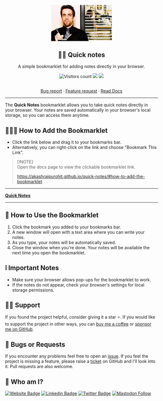 <div align="center" width="100%">
  <img src="./assets/logo.gif" alt="Quick Notes logo" width="200" />
</div>
<div align="center" width="100%">
    <h2>✍🏽 Quick notes</h2>
    <p>A simple bookmarklet for adding notes directly in your browser.</p>
    <img alt="Visitors count" src="https://api.visitorbadge.io/api/VisitorHit?user=AkashRajpurohit&repo=quick-notes&style=flat-square">
    <a href="https://github.com/AkashRajpurohit/quick-notes/actions/workflows/pages/pages-build-deployment"><img src="https://github.com/AkashRajpurohit/quick-notes/actions/workflows/pages/pages-build-deployment/badge.svg"></a>
    <a target="_blank" href="https://github.com/AkashRajpurohit/quick-notes"><img src="https://img.shields.io/github/stars/AkashRajpurohit/quick-notes" /></a>
    <br />
    <br />
    <p align="center">
      <a href="https://github.com/AkashRajpurohit/quick-notes/issues/new?template=bug_report.yml">Bug report</a>
      ·
      <a href="https://github.com/AkashRajpurohit/quick-notes/issues/new?template=feature_request.yml">Feature request</a>
      ·
      <a href="https://akashrajpurohit.github.io/quick-notes/">Read Docs</a>
    </p>
</div>
<hr />

The **Quick Notes** bookmarklet allows you to take quick notes directly in your browser. Your notes are saved automatically in your browser's local storage, so you can access them anytime.

## 👨🏻‍💻 How to Add the Bookmarklet

- Click the link below and drag it to your bookmarks bar.
- Alternatively, you can right-click on the link and choose "Bookmark This Link".

> [!NOTE]\
> Open the docs page to view the clickable bookmarklet link.
> 
> https://akashrajpurohit.github.io/quick-notes/#how-to-add-the-bookmarklet

---

<a href="javascript:(function()%7Blet%20savedContent%3DlocalStorage.getItem('quickNotes')%7C%7C''%3B%20%0A%20%20let%20newWin%3Dwindow.open()%3B%20%0A%20%20if(newWin)%7B%20%0A%20%20%20%20newWin.document.title%20%3D%20%22Quick%20Notes%22%3B%0A%20%20%20%20newWin.document.head.innerHTML%20%3D%20%60%0A%20%20%20%20%20%20%3Cstyle%3E%0A%20%20%20%20%20%20%20%20body%20%7B%0A%20%20%20%20%20%20%20%20%20%20font-size%3A%203em%3B%0A%20%20%20%20%20%20%20%20%20%20font-family%3A%20Arial%2C%20Helvetica%2C%20sans-serif%3B%0A%20%20%20%20%20%20%20%20%20%20margin%3A%200%3B%0A%20%20%20%20%20%20%20%20%20%20padding%3A%2020px%3B%0A%20%20%20%20%20%20%20%20%20%20line-height%3A%201.5%3B%0A%20%20%20%20%20%20%20%20%20%20transition%3A%20background-color%200.5s%2C%20color%200.5s%3B%0A%20%20%20%20%20%20%20%20%7D%0A%20%20%20%20%20%20%20%20%40media%20(prefers-color-scheme%3A%20light)%20%7B%0A%20%20%20%20%20%20%20%20%20%20body%20%7B%0A%20%20%20%20%20%20%20%20%20%20%20%20background-color%3A%20%23f8f8f8%3B%0A%20%20%20%20%20%20%20%20%20%20%20%20color%3A%20%23333%3B%0A%20%20%20%20%20%20%20%20%20%20%7D%0A%20%20%20%20%20%20%20%20%7D%0A%20%20%20%20%20%20%20%20%40media%20(prefers-color-scheme%3A%20dark)%20%7B%0A%20%20%20%20%20%20%20%20%20%20body%20%7B%0A%20%20%20%20%20%20%20%20%20%20%20%20background-color%3A%20%231e1e1e%3B%0A%20%20%20%20%20%20%20%20%20%20%20%20color%3A%20%23f8f8f8%3B%0A%20%20%20%20%20%20%20%20%20%20%7D%0A%20%20%20%20%20%20%20%20%7D%0A%20%20%20%20%20%20%3C%2Fstyle%3E%0A%20%20%20%20%60%3B%0A%20%20%20%20newWin.document.body.setAttribute(%22contenteditable%22%2C%20%22true%22)%3B%0A%20%20%20%20newWin.document.body.setAttribute(%22autofocus%22%2C%20%22true%22)%3B%0A%20%20%20%20newWin.document.body.innerHTML%20%3D%20savedContent%3B%20%0A%20%20%20%20newWin.document.body.oninput%20%3D%20function()%7B%20%0A%20%20%20%20%20%20localStorage.setItem('quickNotes'%2C%20newWin.document.body.innerHTML)%3B%20%0A%20%20%20%20%7D%3B%20%0A%20%20%7D%20else%20%7B%20%0A%20%20%20%20alert('Pop-up%20blocked!%20Please%20allow%20pop-ups%20for%20this%20site%20to%20use%20the%20Quick%20Notes%20feature.')%3B%20%0A%20%20%7D%7D)()%3B"><b>Quick Notes</b></a>

---

## 🔗 How to Use the Bookmarklet

1. Click the bookmark you added to your bookmarks bar.
2. A new window will open with a text area where you can write your notes.
3. As you type, your notes will be automatically saved.
4. Close the window when you're done. Your notes will be available the next time you open the bookmarklet.

## ❕ Important Notes

- Make sure your browser allows pop-ups for the bookmarklet to work.
- If the notes do not appear, check your browser's settings for local storage permissions.

## 🙏🏻 Support

If you found the project helpful, consider giving it a star ⭐️. If you would like to support the project in other ways, you can [buy me a coffee](https://ko-fi.com/akashrajpurohit) or [sponsor me on GitHub](https://github.com/sponsors/AkashRajpurohit).

## 🐛 Bugs or Requests

If you encounter any problems feel free to open an [issue](https://github.com/AkashRajpurohit/quick-notes/issues/new?template=bug_report.yml). If you feel the project is missing a feature, please raise a [ticket](https://github.com/AkashRajpurohit/quick-notes/issues/new?template=feature_request.yml) on GitHub and I'll look into it. Pull requests are also welcome.

## 👀 Who am I?

[![Website Badge](https://img.shields.io/badge/-akashrajpurohit.com-3b5998?logo=google-chrome&logoColor=white)](https://akashrajpurohit.com/?ref=quick-notes)
[![Linkedin Badge](https://img.shields.io/badge/-@AkashRajpurohit-0e76a8?logo=Linkedin&logoColor=white)](https://linkedin.com/in/AkashRajpurohit)
[![Twitter Badge](https://img.shields.io/twitter/follow/akashwhocodes)](https://twitter.com/AkashWhoCodes)
[![Mastodon Follow](https://img.shields.io/mastodon/follow/112372456922065040)](https://mastodon.social/@akashrajpurohit)